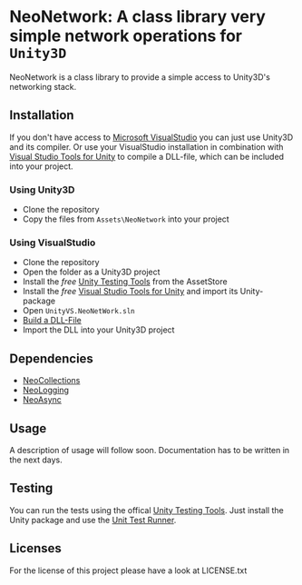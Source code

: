 # NeoNetwork: A class library very simple network operations for `Unity3D`

NeoNetwork is a class library to provide a simple access to Unity3D's networking stack.

## Installation

If you don't have access to [Microsoft VisualStudio](http://msdn.microsoft.com/de-de/vstudio) you can just use Unity3D and its compiler.
Or use your VisualStudio installation in combination with [Visual Studio Tools for Unity](http://unityvs.com) to compile a DLL-file, which
can be included into your project.

### Using Unity3D

* Clone the repository
* Copy the files from `Assets\NeoNetwork` into your project

### Using VisualStudio

* Clone the repository
* Open the folder as a Unity3D project
* Install the *free* [Unity Testing Tools](https://www.assetstore.unity3d.com/#/content/13802) from the AssetStore
* Install the *free* [Visual Studio Tools for Unity](http://unityvs.com) and import its Unity-package
* Open `UnityVS.NeoNetWork.sln`
* [Build a DLL-File](http://forum.unity3d.com/threads/video-tutorial-how-to-use-visual-studio-for-all-your-unity-development.120327)
* Import the DLL into your Unity3D project

## Dependencies

* [NeoCollections](https://github.com/jnbt/NeoCollections)
* [NeoLogging](https://github.com/jnbt/NeoLogging)
* [NeoAsync](https://github.com/jnbt/NeoAsync)

## Usage

A description of usage will follow soon. Documentation has to be written in the next days.

## Testing

You can run the tests using the offical [Unity Testing Tools](https://www.assetstore.unity3d.com/#/content/13802). Just install the Unity package and use the [Unit Test Runner](http://www.tallior.com/introduction-to-unity-test-tools/).

## Licenses

For the license of this project please have a look at LICENSE.txt